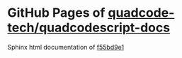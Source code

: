 GitHub Pages of [quadcode-tech/quadcodescript-docs](https://github.com/quadcode-tech/quadcodescript-docs.git)
===
Sphinx html documentation of [f55bd9e1](https://github.com/quadcode-tech/quadcodescript-docs/tree/f55bd9e1760613fa19ed01069c2c6f33e8e6ce81)
